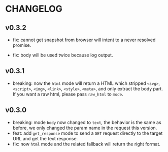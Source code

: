 # CHANGELOG

## v0.3.2

- fix: cannot get snapshot from browser will intent to a never resolved promise.

- fix: body will be used twice because log output.

## v0.3.1

- breaking: now the `html` mode will return a HTML which stripped `<svg>`, `<script>`, `<img>`, `<link>`, `<style>`, `<meta>`, and only extract the body part. If you want a raw html, please pass `raw_html` to `mode`.

## v0.3.0

- breaking: mode `body` now changed to `text`, the behavior is the same as before, we only changed the param name in the request this version.
- feat: add `get_response` mode to send a `GET` request directly to the target URL and get the text response.
- fix: now `html` mode and the related fallback will return the right format.